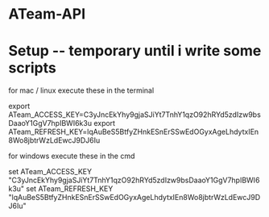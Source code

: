 # ATeam-API

# Setup -- temporary until i write some scripts

for mac / linux execute these in the terminal

export ATeam_ACCESS_KEY=C3yJncEkYhy9gjaSJiYt7TnhY1qzO92hRYd5zdIzw9bsDaaoY1GgV7hpIBWI6k3u
export ATeam_REFRESH_KEY=lqAuBeS5BtfyZHnkESnErSSwEdOGyxAgeLhdytxIEn8Wo8jbtrWzLdEwcJ9DJ6Iu

for windows execute these in the cmd

set ATeam_ACCESS_KEY "C3yJncEkYhy9gjaSJiYt7TnhY1qzO92hRYd5zdIzw9bsDaaoY1GgV7hpIBWI6k3u"
set ATeam_REFRESH_KEY "lqAuBeS5BtfyZHnkESnErSSwEdOGyxAgeLhdytxIEn8Wo8jbtrWzLdEwcJ9DJ6Iu"
